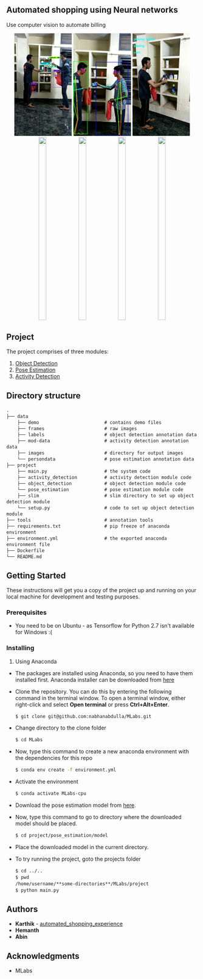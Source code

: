 ## Automated shopping using Neural networks

Use computer vision to automate billing 

<p align = 'center'>
<img src = 'data/demo/object.jpg' width=30% >
<img src = 'data/demo/pose.jpg' width=30%>
<img src = 'data/demo/activity.jpg' width=30%>
 
<img src="data/demo/object.gif" width=20% height="480" />
<img src="data/demo/pose.gif" width=20% height="480" />
<img src="data/demo/activity.gif" width=20% height="480" /> 
<img src="data/demo/final.gif" width=20% height="480" /> 
</p>

    
## Project

The project comprises of three modules:

1) [Object Detection](project/object_detection/)
2) [Pose Estimation](project/pose_estimation/)
3) [Activity Detection](project/activity_detection/)

## Directory structure
    .
    ├── data
        ├── demo                        # contains demo files
        ├── frames                      # raw images
        ├── labels                      # object detection annotation data
        ├── mod-data                    # activity detection annotation data
        ├── images                      # directory for output images
        └── persondata                  # pose estimation annotation data
    ├── project    
        ├── main.py                     # the system code
        ├── activity_detection          # activity detection module code
        ├── object_detection            # object detection module code
        └── pose_estimation             # pose estimation module code
        ├── slim                        # slim directory to set up object detection module
        └── setup.py                    # code to set up object detection module
    ├── tools                           # annotation tools
    ├── requirements.txt                # pip freeze of anaconda environment
    ├── environment.yml                 # the exported anaconda environment file
    ├── Dockerfile
    └── README.md         

## Getting Started

These instructions will get you a copy of the project up and running on your local machine for development and testing purposes. 

### Prerequisites
* You need to be on Ubuntu - as Tensorflow for Python 2.7 isn't available for Windows :(

### Installing

1) Using Anaconda
* The packages are installed using Anaconda, so you need to have them installed first. Anaconda installer can be downloaded from [here](https://www.anaconda.com/distribution/#download-section)

* Clone the repository. You can do this by entering the following command in the terminal window. To open a terminal window, either right-click and select **Open terminal** or press **Ctrl+Alt+Enter**.
    ```bash
    $ git clone git@github.com:nabhanabdulla/MLabs.git
    ```
* Change directory to the clone folder
    ```bash
    $ cd MLabs
    ```
* Now, type this command to create a new anaconda environment with the dependencies for this repo
    ```bash
    $ conda env create -f environment.yml
    ```
* Activate the environment
     ```bash
    $ conda activate MLabs-cpu
    ```
    
* Download the pose estimation model from [here](https://drive.google.com/open?id=1oMOmpI9C_PT6fNbo0Zk2j_4GDK2Dq09x).

* Now, type this command to go to directory where the downloaded model should be placed.
    ```bash
    $ cd project/pose_estimation/model
    ```
* Place the downloaded model in the current directory.

* To try running the project, goto the projects folder
    ```bash
    $ cd ../..
    $ pwd
    /home/username/**some-directories**/MLabs/project
    $ python main.py
    ```

<!---
2) Using Docker 
* Install and setup Docker using info [here](https://docs.docker.com/install/linux/docker-ce/ubuntu/)
* Get the docker image
    ```bash
    $ sudo docker run nabhanpv/automated-shopping-experience
    ```
* On completion of installation of libraries, you will be displayed the bash shell of the docker container. Here you can play with the files as you would normally.
-->

## Authors

* **Karthik** - [automated_shopping_experience](https://github.com/gottacodeemall/automated_shopping_experience)
* **Hemanth**
* **Abin**


## Acknowledgments
* MLabs 
